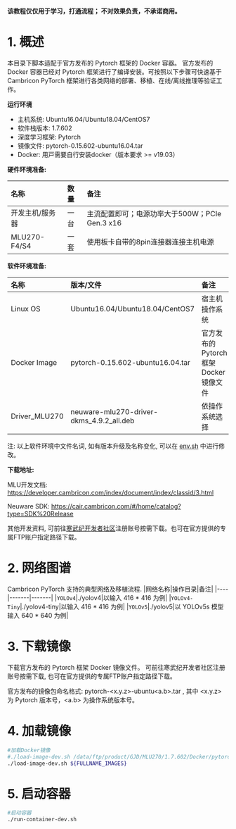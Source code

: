 
**该教程仅仅用于学习，打通流程； 不对效果负责，不承诺商用。**

# 1. 概述
本目录下脚本适配于官方发布的 Pytorch 框架的 Docker 容器。 官方发布的 Docker 容器已经对 Pytorch 框架进行了编译安装。可按照以下步骤可快速基于 Cambricon PyTorch 框架进行各类网络的部署、移植、在线/离线推理等验证工作。

**运行环境**

- 主机系统: Ubuntu16.04/Ubuntu18.04/CentOS7
- 软件栈版本: 1.7.602
- 深度学习框架: Pytorch
- 镜像文件: pytorch-0.15.602-ubuntu16.04.tar
- Docker: ⽤⼾需要⾃⾏安装docker（版本要求 >= v19.03）

**硬件环境准备:**

| 名称           | 数量      | 备注                  |
| :------------ | :--------- | :------------------ |
| 开发主机/服务器  | 一台       |主流配置即可；电源功率大于500W；PCIe Gen.3 x16 |
| MLU270-F4/S4   | 一套       |使用板卡自带的8pin连接器连接主机电源|

**软件环境准备:**

| 名称                   | 版本/文件                                              | 备注                                 |
| :-------------------- | :-------------------------------                      | :---------------------------------- |
| Linux OS              | Ubuntu16.04/Ubuntu18.04/CentOS7                       | 宿主机操作系统                         |
| Docker Image          | pytorch-0.15.602-ubuntu16.04.tar                      | 官方发布的 Pytorch 框架 Docker 镜像文件 |
| Driver_MLU270         | neuware-mlu270-driver-dkms_4.9.2_all.deb              | 依操作系统选择                         |

注: 以上软件环境中文件名词, 如有版本升级及名称变化, 可以在 [env.sh](./env.sh) 中进行修改。

**下载地址:**

MLU开发文档: https://developer.cambricon.com/index/document/index/classid/3.html

Neuware SDK: https://cair.cambricon.com/#/home/catalog?type=SDK%20Release

其他开发资料, 可前往[寒武纪开发者社区](https://developer.cambricon.com)注册账号按需下载。也可在官方提供的专属FTP账户指定路径下载。

# 2. 网络图谱
Cambricon PyTorch 支持的典型网络及移植流程.
|网络名称|操作目录|备注|
|----|-------|-------|
|`YOLOv4`|./yolov4|以输入 416 * 416 为例|
|`YOLOv4-Tiny`|./yolov4-tiny|以输入 416 * 416 为例|
|`YOLOv5`|./yolov5|以 YOLOv5s 模型输入 640 * 640 为例|

# 3. 下载镜像

下载官方发布的 Pytorch 框架 Docker 镜像文件。 可前往寒武纪开发者社区注册账号按需下载, 也可在官方提供的专属FTP账户指定路径下载。

官方发布的镜像包命名格式: pytorch-<x.y.z>-ubuntu<a.b>.tar , 其中 <x.y.z> 为 Pytorch 版本号，<a.b> 为操作系统版本号。

# 4. 加载镜像
```bash
#加载Docker镜像
#./load-image-dev.sh /data/ftp/product/GJD/MLU270/1.7.602/Docker/pytorch-0.15.602-ubuntu18.04.tar
./load-image-dev.sh ${FULLNAME_IMAGES}
```

# 5. 启动容器
```bash
#启动容器
./run-container-dev.sh
```
